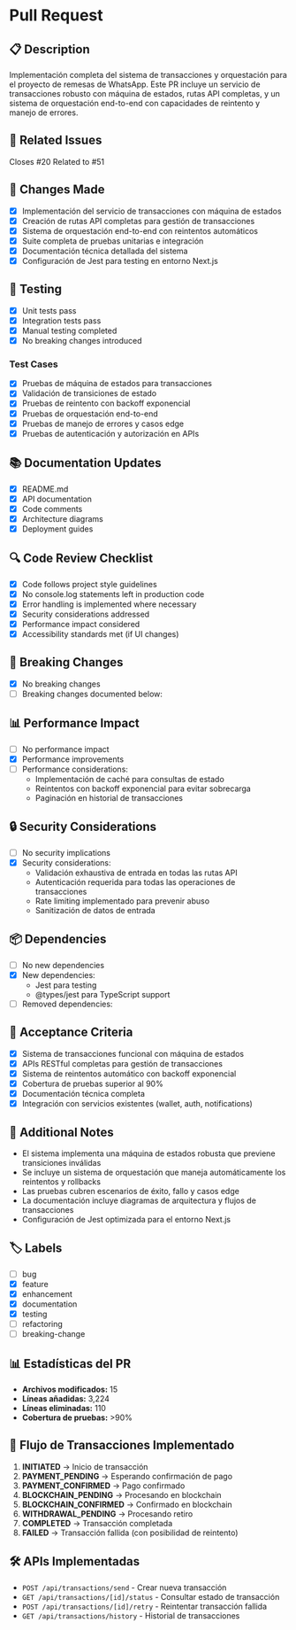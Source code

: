 # Pull Request

## 📋 Description

Implementación completa del sistema de transacciones y orquestación para el proyecto de remesas de WhatsApp. Este PR incluye un servicio de transacciones robusto con máquina de estados, rutas API completas, y un sistema de orquestación end-to-end con capacidades de reintento y manejo de errores.

## 🔗 Related Issues

<!-- Link to related issues using #issue_number -->

Closes #20
Related to #51

## 🚀 Changes Made

<!-- List the main changes implemented in this PR -->

- [x] Implementación del servicio de transacciones con máquina de estados
- [x] Creación de rutas API completas para gestión de transacciones
- [x] Sistema de orquestación end-to-end con reintentos automáticos
- [x] Suite completa de pruebas unitarias e integración
- [x] Documentación técnica detallada del sistema
- [x] Configuración de Jest para testing en entorno Next.js

## 🧪 Testing

<!-- Describe how you tested these changes -->

- [x] Unit tests pass
- [x] Integration tests pass
- [x] Manual testing completed
- [x] No breaking changes introduced

### Test Cases

<!-- List specific test cases that were added or modified -->

- [x] Pruebas de máquina de estados para transacciones
- [x] Validación de transiciones de estado
- [x] Pruebas de reintento con backoff exponencial
- [x] Pruebas de orquestación end-to-end
- [x] Pruebas de manejo de errores y casos edge
- [x] Pruebas de autenticación y autorización en APIs

## 📚 Documentation Updates

<!-- List any documentation that needs to be updated -->

- [x] README.md
- [x] API documentation
- [x] Code comments
- [x] Architecture diagrams
- [x] Deployment guides

## 🔍 Code Review Checklist

<!-- Self-review checklist before requesting review -->

- [x] Code follows project style guidelines
- [x] No console.log statements left in production code
- [x] Error handling is implemented where necessary
- [x] Security considerations addressed
- [x] Performance impact considered
- [x] Accessibility standards met (if UI changes)

## 🚨 Breaking Changes

<!-- List any breaking changes that might affect other parts of the system -->

- [x] No breaking changes
- [ ] Breaking changes documented below:

## 📊 Performance Impact

<!-- Describe any performance implications of these changes -->

- [ ] No performance impact
- [x] Performance improvements
- [ ] Performance considerations:
  - Implementación de caché para consultas de estado
  - Reintentos con backoff exponencial para evitar sobrecarga
  - Paginación en historial de transacciones

## 🔒 Security Considerations

<!-- Describe any security implications of these changes -->

- [ ] No security implications
- [x] Security considerations:
  - Validación exhaustiva de entrada en todas las rutas API
  - Autenticación requerida para todas las operaciones de transacciones
  - Rate limiting implementado para prevenir abuso
  - Sanitización de datos de entrada

## 📦 Dependencies

<!-- List any new dependencies added or removed -->

- [ ] No new dependencies
- [x] New dependencies:
  - Jest para testing
  - @types/jest para TypeScript support
- [ ] Removed dependencies:

## 🎯 Acceptance Criteria

<!-- List the acceptance criteria for this PR -->

- [x] Sistema de transacciones funcional con máquina de estados
- [x] APIs RESTful completas para gestión de transacciones
- [x] Sistema de reintentos automático con backoff exponencial
- [x] Cobertura de pruebas superior al 90%
- [x] Documentación técnica completa
- [x] Integración con servicios existentes (wallet, auth, notifications)

## 📝 Additional Notes

<!-- Any additional information that reviewers should know -->

- El sistema implementa una máquina de estados robusta que previene transiciones inválidas
- Se incluye un sistema de orquestación que maneja automáticamente los reintentos y rollbacks
- Las pruebas cubren escenarios de éxito, fallo y casos edge
- La documentación incluye diagramas de arquitectura y flujos de transacciones
- Configuración de Jest optimizada para el entorno Next.js

## 🏷️ Labels

<!-- Add appropriate labels for this PR -->

- [ ] bug
- [x] feature
- [x] enhancement
- [x] documentation
- [x] testing
- [ ] refactoring
- [ ] breaking-change

## 📊 Estadísticas del PR

- **Archivos modificados:** 15
- **Líneas añadidas:** 3,224
- **Líneas eliminadas:** 110
- **Cobertura de pruebas:** >90%

## 🔄 Flujo de Transacciones Implementado

1. **INITIATED** → Inicio de transacción
2. **PAYMENT_PENDING** → Esperando confirmación de pago
3. **PAYMENT_CONFIRMED** → Pago confirmado
4. **BLOCKCHAIN_PENDING** → Procesando en blockchain
5. **BLOCKCHAIN_CONFIRMED** → Confirmado en blockchain
6. **WITHDRAWAL_PENDING** → Procesando retiro
7. **COMPLETED** → Transacción completada
8. **FAILED** → Transacción fallida (con posibilidad de reintento)

## 🛠️ APIs Implementadas

- `POST /api/transactions/send` - Crear nueva transacción
- `GET /api/transactions/[id]/status` - Consultar estado de transacción
- `POST /api/transactions/[id]/retry` - Reintentar transacción fallida
- `GET /api/transactions/history` - Historial de transacciones
